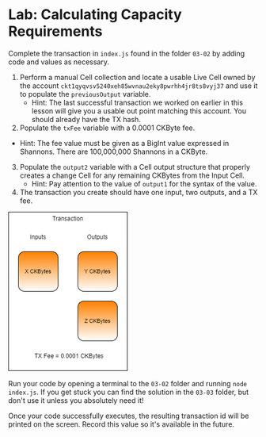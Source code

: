 # Lab: Calculating Capacity Requirements

Complete the transaction in `index.js` found in the folder `03-02` by adding code and values as necessary. 

1. Perform a manual Cell collection and locate a usable Live Cell owned by the account `ckt1qyqvsv5240xeh85wvnau2eky8pwrhh4jr8ts8vyj37` and use it to populate the `previousOutput` variable.
   * Hint: The last successful transaction we worked on earlier in this lesson will give you a usable out point matching this account. You should already have the TX hash.
2.  Populate the `txFee` variable with a 0.0001 CKByte fee.
   * Hint: The fee value must be given as a BigInt value expressed in Shannons. There are 100,000,000 Shannons in a CKByte.
3. Populate the `output2` variable with a Cell output structure that properly creates a change Cell for any remaining CKBytes from the Input Cell.
   * Hint: Pay attention to the value of `output1` for the syntax of the value.
4. The transaction you create should have one input, two outputs, and a TX fee.

![](../.gitbook/assets/lab-exercise-transaction.png)

Run your code by opening a terminal to the `03-02` folder and running `node index.js`. If you get stuck you can find the solution in the `03-03` folder, but don't use it unless you absolutely need it!

Once your code successfully executes, the resulting transaction id will be printed on the screen. Record this value so it's available in the future.

